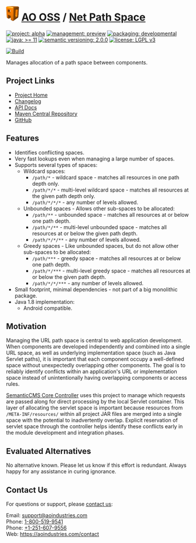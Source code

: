 # [<img src="ao-logo.png" alt="AO Logo" width="35" height="40">](https://github.com/aoindustries) [AO OSS](https://github.com/aoindustries/ao-oss) / [Net Path Space](https://github.com/aoindustries/ao-net-path-space)

[![project: alpha](https://oss.aoapps.com/ao-badges/project-alpha.svg)](https://aoindustries.com/life-cycle#project-alpha)
[![management: preview](https://oss.aoapps.com/ao-badges/management-preview.svg)](https://aoindustries.com/life-cycle#management-preview)
[![packaging: developmental](https://oss.aoapps.com/ao-badges/packaging-developmental.svg)](https://aoindustries.com/life-cycle#packaging-developmental)  
[![java: &gt;= 11](https://oss.aoapps.com/ao-badges/java-11.svg)](https://docs.oracle.com/en/java/javase/11/docs/api/)
[![semantic versioning: 2.0.0](https://oss.aoapps.com/ao-badges/semver-2.0.0.svg)](http://semver.org/spec/v2.0.0.html)
[![license: LGPL v3](https://oss.aoapps.com/ao-badges/license-lgpl-3.0.svg)](https://www.gnu.org/licenses/lgpl-3.0)

[![Build](https://github.com/aoindustries/ao-net-path-space/workflows/Build/badge.svg?branch=master)](https://github.com/aoindustries/ao-net-path-space/actions?query=workflow%3ABuild)

Manages allocation of a path space between components.

## Project Links
* [Project Home](https://oss.aoapps.com/net-path-space/)
* [Changelog](https://oss.aoapps.com/net-path-space/changelog)
* [API Docs](https://oss.aoapps.com/net-path-space/apidocs/)
* [Maven Central Repository](https://search.maven.org/artifact/com.aoapps/ao-net-path-space)
* [GitHub](https://github.com/aoindustries/ao-net-path-space)

## Features
* Identifies conflicting spaces.
* Very fast lookups even when managing a large number of spaces.
* Supports several types of spaces:
    * Wildcard spaces:
        * `/path/*` - wildcard space - matches all resources in one path depth only.
        * `/path/*/*` - multi-level wildcard space - matches all resources at the given path depth only.
        * `/path/*/*/*` - any number of levels allowed.
    * Unbounded spaces - Allows other sub-spaces to be allocated:
        * `/path/**` - unbounded space - matches all resources at or below one path depth.
        * `/path/*/**` - multi-level unbounded space - matches all resources at or below the given path depth.
        * `/path/*/*/**` - any number of levels allowed.
    * Greedy spaces - Like unbounded spaces, but do not allow other sub-spaces to be allocated:
        * `/path/***` - greedy space - matches all resources at or below one path depth.
        * `/path/*/***` - multi-level greedy space - matches all resources at or below the given path depth.
        * `/path/*/*/***` - any number of levels allowed.
* Small footprint, minimal dependencies - not part of a big monolithic package.
* Java 1.8 implementation:
    * Android compatible.

## Motivation
Managing the URL path space is central to web application development.  When components are developed independently and combined into a single URL space, as well as underlying implementation space (such as Java Servlet paths), it is important that each component occupy a well-defined space without unexpectedly overlapping other components.  The goal is to reliably identify conflicts within an application's URL or implementation space instead of unintentionally having overlapping components or access rules.

[SemanticCMS Core Controller](https://github.com/aoindustries/semanticcms-core-controller) uses this project to manage which requests are passed along for direct processing by the local Servlet container.  This layer of allocating the servlet space is important because resources from `/META-INF/resources/` within all project JAR files are merged into a single space with the potential to inadvertently overlap.  Explicit reservation of servlet space through the controller helps identify these conflicts early in the module development and integration phases.

## Evaluated Alternatives
No alternative known.  Please let us know if this effort is redundant.  Always happy for any assistance in curing ignorance.

## Contact Us
For questions or support, please [contact us](https://aoindustries.com/contact):

Email: [support@aoindustries.com](mailto:support@aoindustries.com)  
Phone: [1-800-519-9541](tel:1-800-519-9541)  
Phone: [+1-251-607-9556](tel:+1-251-607-9556)  
Web: https://aoindustries.com/contact
